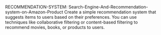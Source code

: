 RECOMMENDATION-SYSTEM:
Search-Engine-And-Recommendation-system-on-Amazon-Product
Create a simple recommendation system that suggests items to users based on their preferences. You can use techniques like collaborative filtering or content-based filtering to recommend  movies, books, or products to users.
